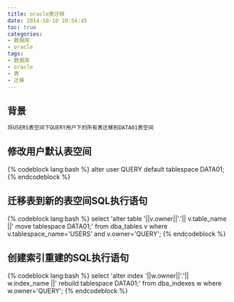 ```yaml
---
title: oracle表迁移
date: 2014-10-10 10:54:45
toc: true
categories: 
- 数据库
- oracle
tags:
- 数据库
- oracle
- 表
- 迁移
---
```

## 背景

```txt
将USERS表空间下QUERY用户下的所有表迁移到DATA01表空间
```
<!-- more -->
## 修改用户默认表空间

{% codeblock lang:bash %}
alter user QUERY default tablespace DATA01;
{% endcodeblock %}

## 迁移表到新的表空间SQL执行语句

{% codeblock lang:bash %}
select 'alter table '||v.owner||'.'|| v.table_name ||' move tablespace DATA01;' from dba_tables v where v.tablespace_name='USERS' and v.owner='QUERY';
{% endcodeblock %}

## 创建索引重建的SQL执行语句

{% codeblock lang:bash %}
select 'alter index '||w.owner||'.'|| w.index_name ||' rebuild tablespace DATA01;' from dba_indexes w where w.owner='QUERY';
{% endcodeblock %}

